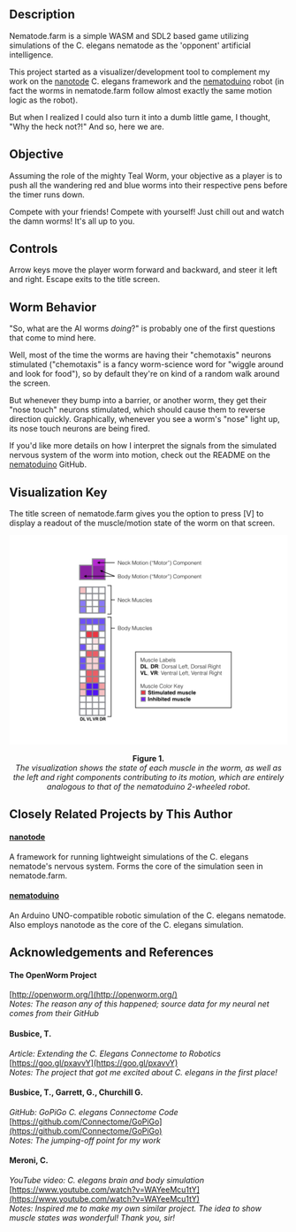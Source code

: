 ## Description

Nematode.farm is a simple WASM and SDL2 based game utilizing simulations of the
C. elegans nematode as the 'opponent' artificial intelligence.

This project started as a visualizer/development tool to complement my work on the [nanotode](https://github.com/nategri/nanotode) C. elegans framework and the [nematoduino](https://github.com/nategri/nematoduino) robot (in fact the worms in nematode.farm follow almost exactly the same motion logic as the robot).

But when I realized I could also turn it into a dumb little game, I thought, "Why the heck not?!" And so, here we are.

## Objective

Assuming the role of the mighty Teal Worm, your objective as a player is to push all the wandering red and blue worms into their respective pens before the timer runs down. 

Compete with your friends! Compete with yourself! Just chill out and watch the damn worms! It's all up to you.

## Controls

Arrow keys move the player worm forward and backward, and steer it left and right. Escape exits to the title screen.

## Worm Behavior

"So, what are the AI worms *doing*?" is probably one of the first questions that come to mind here.

Well, most of the time the worms are having their "chemotaxis" neurons stimulated ("chemotaxis" is a fancy worm-science word for "wiggle around and look for food"), so by default they're on kind of a random walk around the screen.

But whenever they bump into a barrier, or another worm, they get their "nose touch" neurons stimulated, which should cause them to reverse direction quickly. Graphically, whenever you see a worm's "nose" light up, its nose touch neurons are being fired.

If you'd like more details on how I interpret the signals from the simulated nervous system of the worm into motion, check out the README on the [nematoduino](https://github.com/nategri/nematoduino) GitHub.

## Visualization Key

The title screen of nematode.farm gives you the option to press [V] to display a readout of the muscle/motion state of the worm on that screen.

<p align="center"><img width=800 src="/images/vis_key.jpeg"></p>
<p align="center"><b>Figure 1.</b><br><i>The visualization shows the state of each muscle in the worm, as well as the left and right components contributing to its motion, which are entirely analogous to that of the nematoduino 2-wheeled robot</i>.</p>

## Closely Related Projects by This Author

#### [nanotode](https://github.com/nategri/nanotode)
A framework for running lightweight simulations of the C. elegans nematode's nervous system. Forms the core of the simulation seen in nematode.farm.


#### [nematoduino](https://github.com/nategri/nematoduino)
An Arduino UNO-compatible robotic simulation of the C. elegans nematode. Also employs nanotode as the core of the C. elegans simulation.

## Acknowledgements and References

#### The OpenWorm Project
[http://openworm.org/](http://openworm.org/)  
*Notes: The reason any of this happened; source data for my neural net comes from their GitHub*

#### Busbice, T. 
*Article: Extending the C. Elegans Connectome to Robotics*  
[https://goo.gl/pxavvY](https://goo.gl/pxavvY)  
*Notes: The project that got me excited about C. elegans in the first place!*

#### Busbice, T., Garrett, G., Churchill G.
*GitHub: GoPiGo C. elegans Connectome Code*  
[https://github.com/Connectome/GoPiGo](https://github.com/Connectome/GoPiGo)  
*Notes: The jumping-off point for my work*

#### Meroni, C.
*YouTube video: C. elegans brain and body simulation*
[https://www.youtube.com/watch?v=WAYeeMcu1tY](https://www.youtube.com/watch?v=WAYeeMcu1tY)  
*Notes: Inspired me to make my own similar project. The idea to show muscle states was wonderful! Thank you, sir!*

